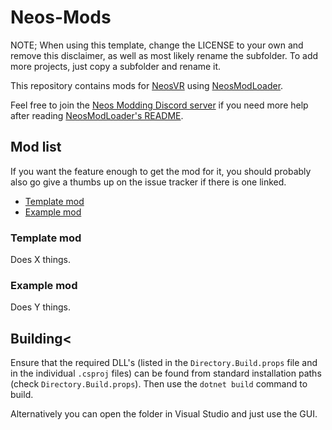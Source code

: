 # Neos-Mods

NOTE; When using this template, change the LICENSE to your own and remove this disclaimer, as well as most likely rename the subfolder. To add more projects, just copy a subfolder and rename it.

This repository contains mods for [NeosVR](https://store.steampowered.com/app/740250/Neos_VR/) using [NeosModLoader](https://github.com/zkxs/NeosModLoader).

Feel free to join the [Neos Modding Discord server](https://discord.gg/2WR6rGVzht) if you need more help after reading [NeosModLoader's README](https://github.com/zkxs/NeosModLoader/blob/master/README.md#installation).

## Mod list

If you want the feature enough to get the mod for it, you should probably also go give a thumbs up on the issue tracker if there is one linked.

- [Template mod](#template-mod)
- [Example mod](#example-mod)

### Template mod

Does X things.

### Example mod

Does Y things.

## Building<

Ensure that the required DLL's (listed in the `Directory.Build.props` file and in the individual `.csproj` files) can be found from standard installation paths (check `Directory.Build.props`).
Then use the `dotnet build` command to build.

Alternatively you can open the folder in Visual Studio and just use the GUI.
